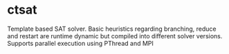 # ctsat
Template based SAT solver. Basic heuristics regarding branching, reduce and restart are runtime dynamic but compiled into different solver versions. Supports parallel execution using PThread and MPI

